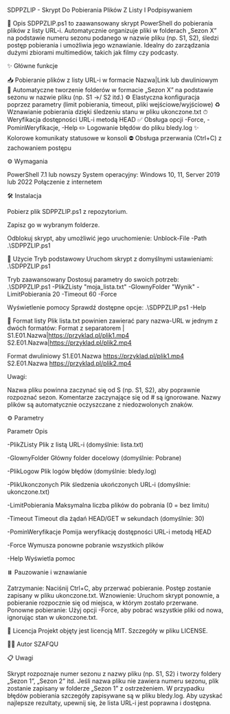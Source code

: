 SDPPZLIP - Skrypt Do Pobierania Plików Z Listy I Podpisywaniem

📝 Opis
SDPPZLIP.ps1 to zaawansowany skrypt PowerShell do pobierania plików z listy URL-i. Automatycznie organizuje pliki w folderach „Sezon X” na podstawie numeru sezonu podanego w nazwie pliku (np. S1, S2), śledzi postęp pobierania i umożliwia jego wznawianie. Idealny do zarządzania dużymi zbiorami multimediów, takich jak filmy czy podcasty.

✨ Główne funkcje

📥 Pobieranie plików z listy URL-i w formacie Nazwa|Link lub dwuliniowym
📁 Automatyczne tworzenie folderów w formacie „Sezon X” na podstawie sezonu w nazwie pliku (np. S1 →/ S2 itd.)
⚙️ Elastyczna konfiguracja poprzez parametry (limit pobierania, timeout, pliki wejściowe/wyjściowe)
♻️ Wznawianie pobierania dzięki śledzeniu stanu w pliku ukonczone.txt
⏱ Weryfikacja dostępności URL-i metodą HEAD
✅ Obsługa opcji -Force, -PominWeryfikacje, -Help
✏️ Logowanie błędów do pliku bledy.log
✨ Kolorowe komunikaty statusowe w konsoli
⛔ Obsługa przerwania (Ctrl+C) z zachowaniem postępu


⚙️ Wymagania

PowerShell 7.1 lub nowszy
System operacyjny: Windows 10, 11, Server 2019 lub 2022
Połączenie z internetem


🛠 Instalacja

Pobierz plik SDPPZLIP.ps1 z repozytorium.

Zapisz go w wybranym folderze.

Odblokuj skrypt, aby umożliwić jego uruchomienie:
Unblock-File -Path .\SDPPZLIP.ps1




🚀 Użycie
Tryb podstawowy
Uruchom skrypt z domyślnymi ustawieniami:
.\SDPPZLIP.ps1

Tryb zaawansowany
Dostosuj parametry do swoich potrzeb:
.\SDPPZLIP.ps1 -PlikZListy "moja_lista.txt" -GlownyFolder "Wynik" -LimitPobierania 20 -Timeout 60 -Force

Wyświetlenie pomocy
Sprawdź dostępne opcje:
.\SDPPZLIP.ps1 -Help


📌 Format listy
Plik lista.txt powinien zawierać pary nazwa-URL w jednym z dwóch formatów:
Format z separatorem |
S1.E01.Nazwa|https://przyklad.pl/plik1.mp4
S2.E01.Nazwa|https://przyklad.pl/plik2.mp4

Format dwuliniowy
S1.E01.Nazwa
https://przyklad.pl/plik1.mp4
S2.E01.Nazwa
https://przyklad.pl/plik2.mp4

Uwagi:

Nazwa pliku powinna zaczynać się od S<NumerSezonu> (np. S1, S2), aby poprawnie rozpoznać sezon.
Komentarze zaczynające się od # są ignorowane.
Nazwy plików są automatycznie oczyszczane z niedozwolonych znaków.


⚙️ Parametry



Parametr
Opis


-PlikZListy
Plik z listą URL-i (domyślnie: lista.txt)

-GlownyFolder
Główny folder docelowy (domyślnie: Pobrane)

-PlikLogow
Plik logów błędów (domyślnie: bledy.log)

-PlikUkonczonych
Plik śledzenia ukończonych URL-i (domyślnie: ukonczone.txt)

-LimitPobierania
Maksymalna liczba plików do pobrania (0 = bez limitu)

-Timeout
Timeout dla żądań HEAD/GET w sekundach (domyślnie: 30)

-PominWeryfikacje
Pomija weryfikację dostępności URL-i metodą HEAD

-Force
Wymusza ponowne pobranie wszystkich plików

-Help
Wyświetla pomoc



⏸️ Pauzowanie i wznawianie

Zatrzymanie: Naciśnij Ctrl+C, aby przerwać pobieranie. Postęp zostanie zapisany w pliku ukonczone.txt.
Wznowienie: Uruchom skrypt ponownie, a pobieranie rozpocznie się od miejsca, w którym zostało przerwane.
Ponowne pobieranie: Użyj opcji -Force, aby pobrać wszystkie pliki od nowa, ignorując stan w ukonczone.txt.


📄 Licencja
Projekt objęty jest licencją MIT. Szczegóły w pliku LICENSE.

👨‍💻 Autor
SZAFQU

📋 Uwagi

Skrypt rozpoznaje numer sezonu z nazwy pliku (np. S1, S2) i tworzy foldery „Sezon 1”, „Sezon 2” itd.
Jeśli nazwa pliku nie zawiera numeru sezonu, plik zostanie zapisany w folderze „Sezon 1” z ostrzeżeniem.
W przypadku błędów pobierania szczegóły zapisywane są w pliku bledy.log.
Aby uzyskać najlepsze rezultaty, upewnij się, że lista URL-i jest poprawna i dostępna.
